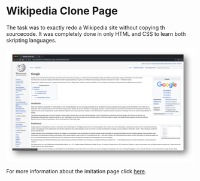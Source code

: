 # Wikipedia Clone Page
The task was to exactly redo a Wikipedia site without copying th sourcecode. It was completely done in only HTML and CSS to learn both skripting languages.

![Thumbnail](wiki.png)

For more information about the imitation page click [here](https://de.wikipedia.org/wiki/Google).
